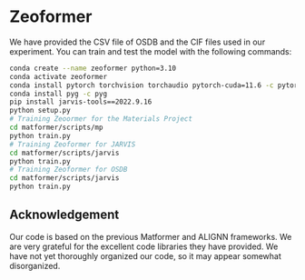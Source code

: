 # Zeoformer

We have provided the CSV file of OSDB and the CIF files used in our experiment.
You can train and test the model with the following commands:

```bash
conda create --name zeoformer python=3.10
conda activate zeoformer
conda install pytorch torchvision torchaudio pytorch-cuda=11.6 -c pytorch -c nvidia
conda install pyg -c pyg
pip install jarvis-tools==2022.9.16
python setup.py
# Training Zeoormer for the Materials Project
cd matformer/scripts/mp
python train.py
# Training Zeoformer for JARVIS
cd matformer/scripts/jarvis
python train.py
# Training Zeoformer for OSDB
cd matformer/scripts/jarvis
python train.py
```

## Acknowledgement
Our code is based on the previous Matformer and ALIGNN frameworks. We are very grateful for the excellent code libraries they have provided. We have not yet thoroughly organized our code, so it may appear somewhat disorganized.
